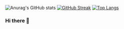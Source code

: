 ![Anurag's GitHub stats](https://github-readme-stats.vercel.app/api?username=abdulrasheedadediran&show_icons=true&theme=algolia)       [![GitHub Streak](https://github-readme-streak-stats.herokuapp.com/?user=abdulrasheedadediran&theme=algolia)](https://git.io/streak-stats)
[![Top Langs](https://github-readme-stats.vercel.app/api/top-langs/?username=abdulrasheedadediran&layout=compact&bg_color=#232526,#414345,#232526)](https://github.com/anuraghazra/github-readme-stats)
### Hi there 👋

<!--
**AbdulrasheedAdediran/AbdulrasheedAdediran** is a ✨ _special_ ✨ repository because its `README.md` (this file) appears on your GitHub profile.

Here are some ideas to get you started:

- 🔭 I’m currently working on ...
- 🌱 I’m currently learning ...
- 👯 I’m looking to collaborate on ...
- 🤔 I’m looking for help with ...
- 💬 Ask me about ...
- 📫 How to reach me: ...
- 😄 Pronouns: ...
- ⚡ Fun fact: ...
-->


